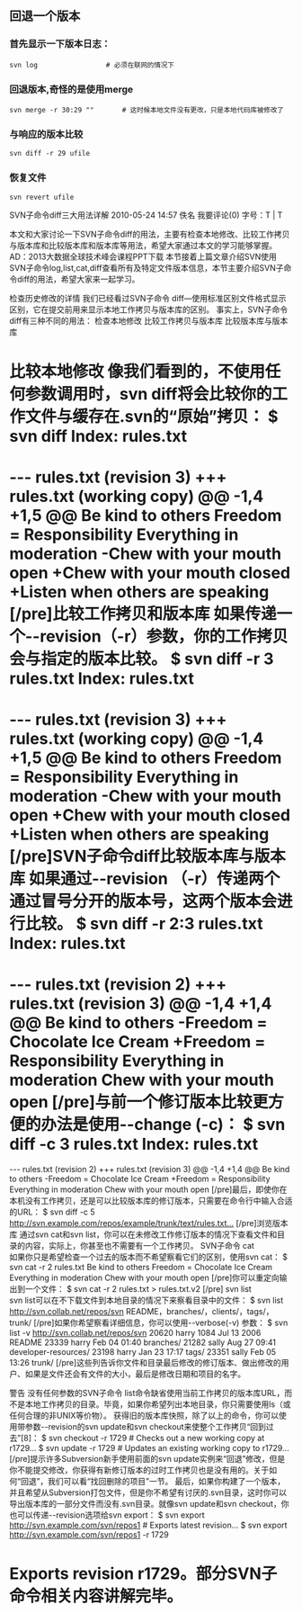 ## 回退一个版本
### 首先显示一下版本日志：
```
svn log					# 必须在联网的情况下
```
### 回退版本,奇怪的是使用merge
```
svn merge -r 30:29 ""		# 这时候本地文件没有更改，只是本地代码库被修改了
```
### 与响应的版本比较
```
svn diff -r 29 ufile
```
### 恢复文件
```
svn revert ufile
```

SVN子命令diff三大用法详解
2010-05-24 14:57 佚名 我要评论(0) 字号：T | T

本文和大家讨论一下SVN子命令diff的用法，主要有检查本地修改、比较工作拷贝与版本库和比较版本库和版本库等用法，希望大家通过本文的学习能够掌握。
AD：2013大数据全球技术峰会课程PPT下载
本节接着上篇文章介绍SVN使用SVN子命令log,list,cat,diff查看所有及特定文件版本信息，本节主要介绍SVN子命令diff的用法，希望大家来一起学习。

检查历史修改的详情
我们已经看过SVN子命令 diff—使用标准区别文件格式显示区别，它在提交前用来显示本地工作拷贝与版本库的区别。
事实上，SVN子命令diff有三种不同的用法：
检查本地修改 
比较工作拷贝与版本库 
比较版本库与版本库

比较本地修改
像我们看到的，不使用任何参数调用时，svn diff将会比较你的工作文件与缓存在.svn的“原始”拷贝：
$ svn diff
Index: rules.txt
===================================================================
--- rules.txt    (revision 3)
+++ rules.txt    (working copy)
@@ -1,4 +1,5 @@
Be kind to others
Freedom = Responsibility
Everything in moderation
-Chew with your mouth open
+Chew with your mouth closed
+Listen when others are speaking
[/pre]比较工作拷贝和版本库
如果传递一个--revision（-r）参数，你的工作拷贝会与指定的版本比较。
$ svn diff -r 3 rules.txt
Index: rules.txt
===================================================================
--- rules.txt    (revision 3)
+++ rules.txt    (working copy)
@@ -1,4 +1,5 @@
Be kind to others
Freedom = Responsibility
Everything in moderation
-Chew with your mouth open
+Chew with your mouth closed
+Listen when others are speaking
[/pre]SVN子命令diff比较版本库与版本库
如果通过--revision （-r）传递两个通过冒号分开的版本号，这两个版本会进行比较。
$ svn diff -r 2:3 rules.txt
Index: rules.txt
===================================================================
--- rules.txt    (revision 2)
+++ rules.txt    (revision 3)
@@ -1,4 +1,4 @@
Be kind to others
-Freedom = Chocolate Ice Cream
+Freedom = Responsibility
Everything in moderation
Chew with your mouth open
[/pre]与前一个修订版本比较更方便的办法是使用--change (-c)：
$ svn diff -c 3 rules.txt
Index: rules.txt
===================================================================
--- rules.txt    (revision 2)
+++ rules.txt    (revision 3)
@@ -1,4 +1,4 @@
Be kind to others
-Freedom = Chocolate Ice Cream
+Freedom = Responsibility
Everything in moderation
Chew with your mouth open
[/pre]最后，即使你在本机没有工作拷贝，还是可以比较版本库的修订版本，只需要在命令行中输入合适的URL：
$ svn diff -c 5 http://svn.example.com/repos/example/trunk/text/rules.txt…
[/pre]浏览版本库
通过svn cat和svn list，你可以在未修改工作修订版本的情况下查看文件和目录的内容，实际上，你甚至也不需要有一个工作拷贝。
SVN子命令 cat            
如果你只是希望检查一个过去的版本而不希望察看它们的区别，使用svn cat：
$ svn cat -r 2 rules.txt
Be kind to others
Freedom = Chocolate Ice Cream
Everything in moderation
Chew with your mouth open
[/pre]你可以重定向输出到一个文件：
$ svn cat -r 2 rules.txt > rules.txt.v2
[/pre]              svn list            
svn list可以在不下载文件到本地目录的情况下来察看目录中的文件：
$ svn list http://svn.collab.net/repos/svn
README，branches/，clients/，tags/，trunk/
[/pre]如果你希望察看详细信息，你可以使用--verbose(-v) 参数：
$ svn list -v http://svn.collab.net/repos/svn
20620 harry            1084 Jul 13  2006 README
23339 harry                 Feb 04 01:40 branches/
21282 sally                 Aug 27 09:41 developer-resources/
23198 harry                 Jan 23 17:17 tags/
23351 sally                 Feb 05 13:26 trunk/
[/pre]这些列告诉你文件和目录最后修改的修订版本、做出修改的用户、如果是文件还会有文件的大小，最后是修改日期和项目的名字。

警告
没有任何参数的SVN子命令 list命令缺省使用当前工作拷贝的版本库URL，而不是本地工作拷贝的目录。毕竟，如果你希望列出本地目录，你只需要使用ls（或任何合理的非UNIX等价物）。
获得旧的版本库快照，除了以上的命令，你可以使用带参数--revision的svn update和svn checkout来使整个工作拷贝“回到过去”[8]：
$ svn checkout -r 1729 # Checks out a new working copy at r1729…
$ svn update -r 1729 # Updates an existing working copy to r1729…
[/pre]提示许多Subversion新手使用前面的svn update实例来“回退”修改，但是你不能提交修改，你获得有新修订版本的过时工作拷贝也是没有用的。关于如何“回退”，我们可以看“找回删除的项目”一节。
最后，如果你构建了一个版本，并且希望从Subversion打包文件，但是你不希望有讨厌的.svn目录，这时你可以导出版本库的一部分文件而没有.svn目录。就像svn update和svn checkout，你也可以传递--revision选项给svn export：
$ svn export http://svn.example.com/svn/repos1 # Exports latest revision…
$ svn export http://svn.example.com/svn/repos1 -r 1729
# Exports revision r1729。部分SVN子命令相关内容讲解完毕。


